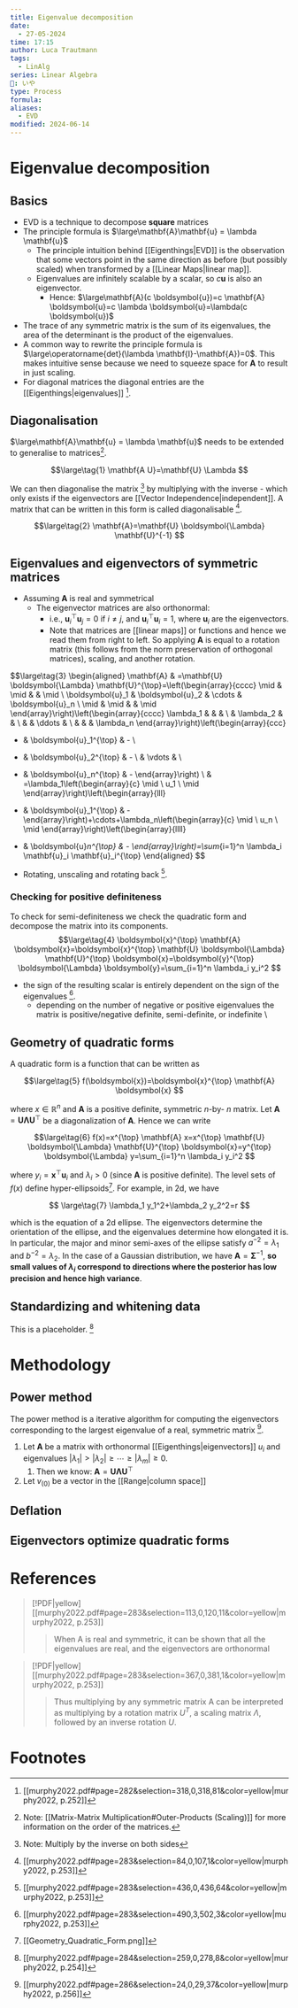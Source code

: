 ```yaml
---
title: Eigenvalue decomposition
date:
  - 27-05-2024
time: 17:15
author: Luca Trautmann
tags:
  - LinAlg
series: Linear Algebra
🍙: いや
type: Process
formula: 
aliases:
  - EVD
modified: 2024-06-14
---
```

# Eigenvalue decomposition
## Basics
- EVD is a technique to decompose **square** matrices
- The principle formula is $\large\mathbf{A}\mathbf{u} = \lambda \mathbf{u}$ 
	- The principle intuition behind [[Eigenthings|EVD]] is the observation that some vectors point in the same direction as before (but possibly scaled) when transformed by a [[Linear Maps|linear map]]. 
	- Eigenvalues are infinitely scalable by a scalar, so $c\mathbf{u}$ is also an eigenvector. 
		- Hence: $\large\mathbf{A}(c \boldsymbol{u})=c \mathbf{A} \boldsymbol{u}=c \lambda \boldsymbol{u}=\lambda(c \boldsymbol{u})$
- The trace of any symmetric matrix is the sum of its eigenvalues, the area of the determinant is the product of the eigenvalues. 
- A common way to rewrite the principle formula is $\large\operatorname{det}(\lambda \mathbf{I}-\mathbf{A})=0$. This makes intuitive sense because we need to squeeze space for $\mathbf{A}$ to result in just scaling. 
- For diagonal matrices the diagonal entries are the [[Eigenthings|eigenvalues]] [^2].

## Diagonalisation
$\large\mathbf{A}\mathbf{u} = \lambda \mathbf{u}$ needs to be extended to generalise to matrices[^4]. 

$$\large\tag{1}
\mathbf{A U}=\mathbf{U} \Lambda
$$


We can then diagonalise the matrix [^5] by multiplying with the inverse - which only exists if the eigenvectors are [[Vector Independence|independent]]. A matrix that can be written in this form is called diagonalisable [^3]. 

$$\large\tag{2}
\mathbf{A}=\mathbf{U} \boldsymbol{\Lambda} \mathbf{U}^{-1}
$$



## Eigenvalues and eigenvectors of symmetric matrices
- Assuming $\mathbf{A}$ is real and symmetrical
	- The eigenvector matrices are also orthonormal:
		- i.e., $\boldsymbol{u}_i^\top \boldsymbol{u}_j=0$ if $i \neq j$, and $\boldsymbol{u}_i^{\top} \boldsymbol{u}_i=1$, where $\boldsymbol{u}_i$ are the eigenvectors.
		- Note that matrices are [[linear maps]] or functions and hence we read them from right to left. So applying $\mathbf{A}$ is equal to a rotation matrix (this follows from the norm preservation of orthogonal matrices), scaling, and another rotation. 

$$\large\tag{3}
\begin{aligned}
\mathbf{A} & =\mathbf{U} \boldsymbol{\Lambda} \mathbf{U}^{\top}=\left(\begin{array}{cccc}
\mid & \mid & & \mid \\
\boldsymbol{u}_1 & \boldsymbol{u}_2 & \cdots & \boldsymbol{u}_n \\
\mid & \mid & & \mid
\end{array}\right)\left(\begin{array}{cccc}
\lambda_1 & & & \\
& \lambda_2 & & \\
& & \ddots & \\
& & & \lambda_n
\end{array}\right)\left(\begin{array}{ccc}
- & \boldsymbol{u}_1^{\top} & - \\
- & \boldsymbol{u}_2^{\top} & - \\
& \vdots & \\
- & \boldsymbol{u}_n^{\top} & -
\end{array}\right) \\
& =\lambda_1\left(\begin{array}{c}
\mid \\
u_1 \\
\mid
\end{array}\right)\left(\begin{array}{lll}
- & \boldsymbol{u}_1^{\top} & -
\end{array}\right)+\cdots+\lambda_n\left(\begin{array}{c}
\mid \\
u_n \\
\mid
\end{array}\right)\left(\begin{array}{llll}
- & \boldsymbol{u}_n^{\top} & -
\end{array}\right)=\sum_{i=1}^n \lambda_i \mathbf{u}_i \mathbf{u}_i^{\top}
\end{aligned}
$$


- Rotating, unscaling and rotating back [^6]. 



### Checking for positive definiteness
To check for semi-definiteness we check the quadratic form and decompose the matrix into its components.
$$\large\tag{4}
\boldsymbol{x}^{\top} \mathbf{A} \boldsymbol{x}=\boldsymbol{x}^{\top} \mathbf{U} \boldsymbol{\Lambda} \mathbf{U}^{\top} \boldsymbol{x}=\boldsymbol{y}^{\top} \boldsymbol{\Lambda} \boldsymbol{y}=\sum_{i=1}^n \lambda_i y_i^2
$$
- the sign of the resulting scalar is entirely dependent on the sign of the eigenvalues [^7]. 
	- depending on the number of negative or positive eigenvalues the matrix is positive/negative definite, semi-definite, or indefinite
\



## Geometry of quadratic forms
A quadratic form is a function that can be written as

$$\large\tag{5}
f(\boldsymbol{x})=\boldsymbol{x}^{\top} \mathbf{A} \boldsymbol{x}
$$

where $x \in \mathbb{R}^n$ and $\mathbf{A}$ is a positive definite, symmetric $n$-by- $n$ matrix. Let $\mathbf{A}=\mathbf{U} \boldsymbol{\Lambda} \mathbf{U}^{\top}$ be a diagonalization of $\mathbf{A}$. Hence we can write

$$\large\tag{6} 
f(x)=x^{\top} \mathbf{A} x=x^{\top} \mathbf{U} \boldsymbol{\Lambda} \mathbf{U}^{\top} \boldsymbol{x}=y^{\top} \boldsymbol{\Lambda} y=\sum_{i=1}^n \lambda_i y_i^2
$$

where $y_i=\boldsymbol{x}^{\top} \boldsymbol{u}_i$ and $\lambda_i>0$ (since $\mathbf{A}$ is positive definite). The level sets of $f(x)$ define hyper-ellipsoids[^8]. For example, in 2d, we have

$$ \large\tag{7}
\lambda_1 y_1^2+\lambda_2 y_2^2=r
$$

which is the equation of a 2d ellipse. The eigenvectors determine the orientation of the ellipse, and the eigenvalues determine how elongated it is. In particular, the major and minor semi-axes of the ellipse satisfy $a^{-2}=\lambda_1$ and $b^{-2}=\lambda_2$. In the case of a Gaussian distribution, we have $\mathbf{A}=\boldsymbol{\Sigma}^{-1}$, **so small values of $\lambda_i$ correspond to directions where the posterior has low precision and hence high variance**.



## Standardizing and whitening data

This is a placeholder. [^1]

# Methodology
## Power method
The power method is a iterative algorithm for computing the eigenvectors corresponding to the largest eigenvalue of a real, symmetric matrix [^9]. 

1. Let $\mathbf{A}$ be a matrix with orthonormal [[Eigenthings|eigenvectors]] $u_i$ and eigenvalues $\left|\lambda_1\right|>\left|\lambda_2\right| \geq \cdots \geq\left|\lambda_m\right| \geq 0$.
	1. Then we know: $\mathbf{A} =\mathbf{U} \boldsymbol{\Lambda} \mathbf{U}^{\top}$ 
2. Let $v_{(0)}$ be a vector in the [[Range|column space]]  






## Deflation

## Eigenvectors optimize quadratic forms

# References
> [!PDF|yellow] [[murphy2022.pdf#page=283&selection=113,0,120,11&color=yellow|murphy2022, p.253]]
> > When A is real and symmetric, it can be shown that all the eigenvalues are real, and the eigenvectors are orthonormal

> [!PDF|yellow] [[murphy2022.pdf#page=283&selection=367,0,381,1&color=yellow|murphy2022, p.253]]
> > Thus multiplying by any symmetric matrix A can be interpreted as multiplying by a rotation matrix $U^T$, a scaling matrix $Λ$, followed by an inverse rotation $U$.
# Footnotes

[^1]: [[murphy2022.pdf#page=284&selection=259,0,278,8&color=yellow|murphy2022, p.254]] 
[^2]: [[murphy2022.pdf#page=282&selection=318,0,318,81&color=yellow|murphy2022, p.252]]
[^3]: [[murphy2022.pdf#page=283&selection=84,0,107,1&color=yellow|murphy2022, p.253]] 
[^4]: Note: [[Matrix-Matrix Multiplication#Outer-Products (Scaling)]] for more information on the order of the matrices. 
[^5]: Note: Multiply by the inverse on both sides
[^6]: [[murphy2022.pdf#page=283&selection=436,0,436,64&color=yellow|murphy2022, p.253]] 
[^7]: [[murphy2022.pdf#page=283&selection=490,3,502,3&color=yellow|murphy2022, p.253]] 
[^8]: [[Geometry_Quadratic_Form.png]]
[^9]: [[murphy2022.pdf#page=286&selection=24,0,29,37&color=yellow|murphy2022, p.256]]
